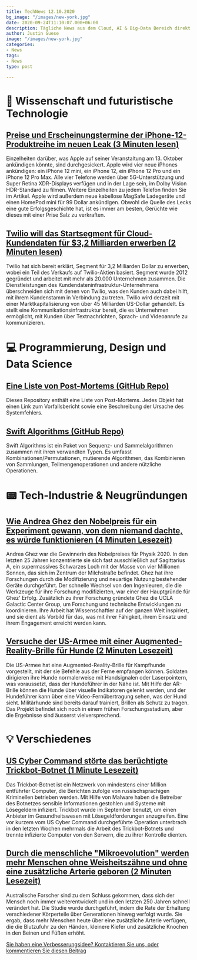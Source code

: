 ```yaml
---
title: TechNews 12.10.2020
bg_image: "/images/new-york.jpg"
date: 2020-09-24T11:10:07.000+06:00
description: Tägliche News aus dem Cloud, AI & Big-Data Bereich direkt in deine Inbox!
author: Justin Guese
image: "/images/new-york.jpg"
categories:
- News
tags:
- News
type: post

---
```

# 🔬 Wissenschaft und futuristische Technologie


## [Preise und Erscheinungstermine der iPhone-12-Produktreihe im neuen Leak (3 Minuten lesen)](//rebrand.ly/1fmiscf)

Einzelheiten darüber, was Apple auf seiner Veranstaltung am 13. Oktober ankündigen könnte, sind durchgesickert. Apple wird vier neue iPhones ankündigen: ein iPhone 12 mini, ein iPhone 12, ein iPhone 12 Pro und ein iPhone 12 Pro Max. Alle vier Telefone werden über 5G-Unterstützung und Super Retina XDR-Displays verfügen und in der Lage sein, im Dolby Vision HDR-Standard zu filmen. Weitere Einzelheiten zu jedem Telefon finden Sie im Artikel. Apple wird außerdem neue kabellose MagSafe Ladegeräte und einen HomePod mini für 99 Dollar ankündigen. Obwohl die Quelle des Lecks eine gute Erfolgsgeschichte hat, ist es immer am besten, Gerüchte wie dieses mit einer Prise Salz zu verkraften.

## [Twilio will das Startsegment für Cloud-Kundendaten für $3,2 Milliarden erwerben (2 Minuten lesen)](//rebrand.ly/zkw7927)

Twilio hat sich bereit erklärt, Segment für 3,2 Milliarden Dollar zu erwerben, wobei ein Teil des Verkaufs auf Twilio-Aktien basiert. Segment wurde 2012 gegründet und arbeitet mit mehr als 20.000 Unternehmen zusammen. Die Dienstleistungen des Kundendateninfrastruktur-Unternehmens überschneiden sich mit denen von Twilio, was den Kunden auch dabei hilft, mit ihrem Kundenstamm in Verbindung zu treten. Twilio wird derzeit mit einer Marktkapitalisierung von über 45 Milliarden US-Dollar gehandelt. Es stellt eine Kommunikationsinfrastruktur bereit, die es Unternehmen ermöglicht, mit Kunden über Textnachrichten, Sprach- und Videoanrufe zu kommunizieren.


# 💻 Programmierung, Design und Data Science


## [Eine Liste von Post-Mortems (GitHub Repo)](//rebrand.ly/onal0g8)

Dieses Repository enthält eine Liste von Post-Mortems. Jedes Objekt hat einen Link zum Vorfallsbericht sowie eine Beschreibung der Ursache des Systemfehlers.

## [Swift Algorithms (GitHub Repo)](//rebrand.ly/cq7kag6)

Swift Algorithms ist ein Paket von Sequenz- und Sammelalgorithmen zusammen mit ihren verwandten Typen. Es umfasst Kombinationen/Permutationen, mutierende Algorithmen, das Kombinieren von Sammlungen, Teilmengenoperationen und andere nützliche Operationen.



# 📟 Tech-Industrie & Neugründungen


## [Wie Andrea Ghez den Nobelpreis für ein Experiment gewann, von dem niemand dachte, es würde funktionieren (4 Minuten Lesezeit)](//rebrand.ly/1yajpiy)

Andrea Ghez war die Gewinnerin des Nobelpreises für Physik 2020. In den letzten 25 Jahren konzentrierte sie sich fast ausschließlich auf Sagittarius A, ein supermassives Schwarzes Loch mit der Masse von vier Millionen Sonnen, das sich im Zentrum der Milchstraße befindet. Ghez hat ihre Forschungen durch die Modifizierung und neuartige Nutzung bestehender Geräte durchgeführt. Der schnelle Wechsel von den Ingenieuren, die die Werkzeuge für ihre Forschung modifizierten, war einer der Hauptgründe für Ghez' Erfolg. Zusätzlich zu ihrer Forschung gründete Ghez die UCLA Galactic Center Group, um Forschung und technische Entwicklungen zu koordinieren. Ihre Arbeit hat Wissenschaftler auf der ganzen Welt inspiriert, und sie dient als Vorbild für das, was mit ihrer Fähigkeit, ihrem Einsatz und ihrem Engagement erreicht werden kann.

## [Versuche der US-Armee mit einer Augmented-Reality-Brille für Hunde (2 Minuten Lesezeit)](//rebrand.ly/rgvttt8)

Die US-Armee hat eine Augmented-Reality-Brille für Kampfhunde vorgestellt, mit der sie Befehle aus der Ferne empfangen können. Soldaten dirigieren ihre Hunde normalerweise mit Handsignalen oder Laserpointern, was voraussetzt, dass der Hundeführer in der Nähe ist. Mit Hilfe der AR-Brille können die Hunde über visuelle Indikatoren gelenkt werden, und der Hundeführer kann über eine Video-Fernübertragung sehen, was der Hund sieht. Militärhunde sind bereits darauf trainiert, Brillen als Schutz zu tragen. Das Projekt befindet sich noch in einem frühen Forschungsstadium, aber die Ergebnisse sind äusserst vielversprechend.


# 💡 Verschiedenes

## [US Cyber Command störte das berüchtigte Trickbot-Botnet (1 Minute Lesezeit)](//rebrand.ly/xz14cld)

Das Trickbot-Botnet ist ein Netzwerk von mindestens einer Million entführter Computer, die Berichten zufolge von russischsprachigen Kriminellen betrieben werden. Mit Hilfe von Malware haben die Betreiber des Botnetzes sensible Informationen gestohlen und Systeme mit Lösegeldern infiziert. Trickbot wurde im September benutzt, um einen Anbieter im Gesundheitswesen mit Lösegeldforderungen anzugreifen. Eine vor kurzem vom US Cyber Command durchgeführte Operation unterbrach in den letzten Wochen mehrmals die Arbeit des Trickbot-Botnets und trennte infizierte Computer von den Servern, die zu ihrer Kontrolle dienten.

## [Durch die menschliche "Mikroevolution" werden mehr Menschen ohne Weisheitszähne und ohne eine zusätzliche Arterie geboren (2 Minuten Lesezeit)](//rebrand.ly/192knsc)

Australische Forscher sind zu dem Schluss gekommen, dass sich der Mensch noch immer weiterentwickelt und in den letzten 250 Jahren schnell verändert hat. Die Studie wurde durchgeführt, indem die Rate der Erhaltung verschiedener Körperteile über Generationen hinweg verfolgt wurde. Sie ergab, dass mehr Menschen heute über eine zusätzliche Arterie verfügen, die die Blutzufuhr zu den Händen, kleinere Kiefer und zusätzliche Knochen in den Beinen und Füßen erhöht.





[Sie haben eine Verbesserungsidee? Kontaktieren Sie uns, oder kommentieren Sie diesen Beitrag](//www.datafortress.cloud/de/contact/)

